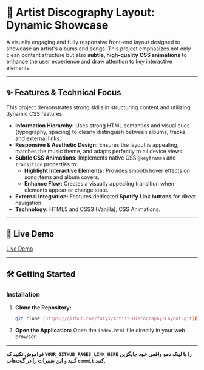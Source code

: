 # 🎵 Artist Discography Layout: Dynamic Showcase

A visually engaging and fully responsive front-end layout designed to showcase an artist's albums and songs. This project emphasizes not only clean content structure but also **subtle, high-quality CSS animations** to enhance the user experience and draw attention to key interactive elements.

---

## ✨ Features & Technical Focus

This project demonstrates strong skills in structuring content and utilizing dynamic CSS features:

* **Information Hierarchy:** Uses strong HTML semantics and visual cues (typography, spacing) to clearly distinguish between albums, tracks, and external links.
* **Responsive & Aesthetic Design:** Ensures the layout is appealing, matches the music theme, and adapts perfectly to all device views.
* **Subtle CSS Animations:** Implements native CSS `@keyframes` and `transition` properties to:
    * **Highlight Interactive Elements:** Provides smooth hover effects on song items and album covers.
    * **Enhance Flow:** Creates a visually appealing transition when elements appear or change state.
* **External Integration:** Features dedicated **Spotify Link buttons** for direct navigation.
* **Technology:** HTML5 and CSS3 (Vanilla), CSS Animations.

---

## 🚀 Live Demo

[Live Demo](https://img.shields.io/badge/View%20Discography-1DB954?style=for-the-badge&logo=spotify&logoColor=white)

---

## 🛠️ Getting Started

### Installation

1.  **Clone the Repository:**
    ```bash
    git clone [https://github.com/futyx/Artist-Discography-Layout.git](https://github.com/furyx/Artist-Discography-Layout.git) 
    ```
2.  **Open the Application:**
    Open the `index.html` file directly in your web browser.

---

**فراموش نکنید که `YOUR_GITHUB_PAGES_LINK_HERE` را با لینک دمو واقعی خود جایگزین کنید و این تغییرات را در گیت‌هاب `commit` کنید.**


